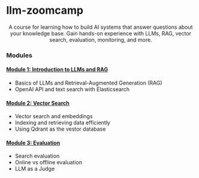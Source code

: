 # llm-zoomcamp

<p align="center">
A course for learning how to build AI systems that answer questions about your knowledge base. Gain hands-on experience with LLMs, RAG, vector search, evaluation, monitoring, and more.
</p>

### Modules

#### [Module 1: Introduction to LLMs and RAG](01-intro/)
- Basics of LLMs and Retrieval-Augmented Generation (RAG)
- OpenAI API and text search with Elasticsearch

#### [Module 2: Vector Search](2025-02-vector-search/)

- Vector search and embeddings
- Indexing and retrieving data efficiently
- Using Qdrant as the vestor database

#### [Module 3: Evaluation](2025-03-evaluation/)

- Search evaluation
- Online vs offline evaluation
- LLM as a Judge
